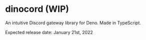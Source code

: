 # dinocord (WIP)
An intuitive Discord gateway library for Deno. Made in TypeScript.

Expected release date: January 21st, 2022